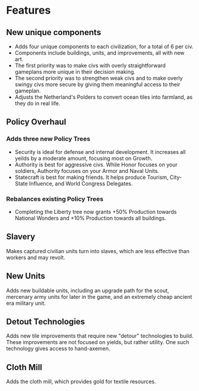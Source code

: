 # Features 
## New unique components
* Adds four unique components to each civilization, for a total of 6 per civ.  
* Components include buildings, units, and improvements, all with new art.  
* The first priority was to make civs with overly straightforward gameplans more unique in their decision making.  
* The second priority was to strengthen weak civs and to make overly swingy civs more secure by giving them meaningful access to their gameplan.
* Adjusts the Netherland's Polders to convert ocean tiles into farmland, as they do in real life.
## Policy Overhaul
### Adds three new Policy Trees
* Security is ideal for defense and internal development. It increases all yeilds by a moderate amount, focusing most on Growth.
* Authority is best for aggressive civs. While Honor focuses on your soldiers, Authority focuses on your Armor and Naval Units.
* Statecraft is best for making friends. It helps produce Tourism, City-State Influence, and World Congress Delegates.
### Rebalances existing Policy Trees
* Completing the Liberty tree now grants +50% Production towards National Wonders and +10% Production towards all buildings.
## Slavery
Makes captured civilian units turn into slaves, which are less effective than workers and may revolt.
## New Units
Adds new buildable units, including an upgrade path for the scout, mercenary army units for later in the game, and an extremely cheap ancient era military unit.
## Detout Technologies
Adds new tile improvements that require new "detour" technologies to build. These improvements are not focused on yields, but rather utility. One such technology gives access to hand-axemen.
## Cloth Mill
Adds the cloth mill, which provides gold for textile resources.
